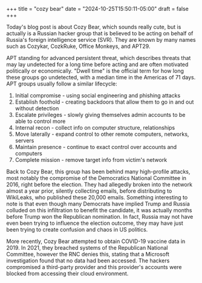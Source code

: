 +++
title = "cozy bear"
date = "2024-10-25T15:50:11-05:00"
draft = false
+++

Today's blog post is about Cozy Bear, which sounds really cute, but is actually is a Russian hacker group that is believed to be acting on behalf of Russia's foreign intelligence service (SVR). They are known by many names such as Cozykar, CozkRuke, Office Monkeys, and APT29. 

APT standing for advanced persistent threat, which describes threats that may lay undetected for a long time before acting and are often motivated politically or economically. "Dwell time" is the official term for how long these groups go undetected, with a median time in the Americas of 71 days. 
APT groups usually follow a similar lifecycle: 
1. Initial compromise - using social engineering and phishing attacks 
2. Establish foothold - creating backdoors that allow them to go in and out without detection 
3. Escalate privileges - slowly giving themselves admin accounts to be able to control more 
4. Internal recon - collect info on computer structure, relationships 
5. Move laterally - expand control to other remote computers, networks, servers 
6. Maintain presence - continue to exact control over accounts and computers 
7. Complete mission - remove target info from victim's network

Back to Cozy Bear, this group has been behind many high-profile attacks, most notably the compromise of the Democratics National Committee in 2016, right before the election. They had allegedly broken into the network almost a year prior, silently collecting emails, before distributing to WikiLeaks, who published these 20,000 emails. Something interesting to note is that even though many Democrats have implied Trump and Russia colluded on this infiltration to benefit the candidate, it was actually months before Trump won the Republican nomination. In fact, Russia may not have even been trying to influence the election outcome, they may have just been trying to create confusion and chaos in US politics. 

More recently, Cozy Bear attempted to obtain COVID-19 vaccine data in 2019. In 2021, they breached systems of the Republican National Committee, however the RNC denies this, stating that a Microsoft investigation found that no data had been accessed. The hackers compromised a third-party provider and this provider's accounts were blocked from accessing their cloud environment.

